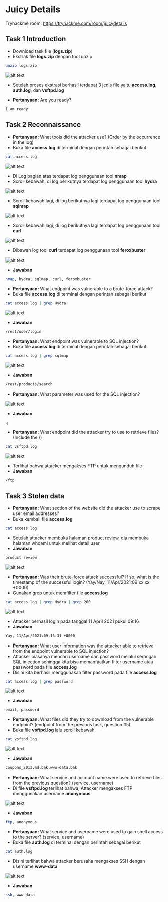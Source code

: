 # Juicy Details
Tryhackme room: https://tryhackme.com/room/juicydetails

## Task 1 Introduction
- Download task file (**logs.zip**)
- Ekstrak file **logs.zip** dengan tool unzip
```sh
unzip logs.zip
```

![alt text](https://github.com/rahardian-dwi-saputra/TryHackMe-WriteUps/blob/main/juicy%20details/assets/jd%201.JPG)

- Setelah proses ekstrasi berhasil terdapat 3 jenis file yaitu **access.log**, **auth.log**, dan **vsftpd.log**

- **Pertanyaan:** Are you ready?
```sh
I am ready!
```

## Task 2 Reconnaissance
- **Pertanyaan:** What tools did the attacker use? (Order by the occurrence in the log)
- Buka file **access.log** di terminal dengan perintah sebagai berikut
```sh
cat access.log
```

![alt text](https://github.com/rahardian-dwi-saputra/TryHackMe-WriteUps/blob/main/juicy%20details/assets/jd%202.JPG)

- Di Log bagian atas terdapat log penggunaan tool **nmap**
- Scroll kebawah, di log berikutnya terdapat log penggunaan tool **hydra**

![alt text](https://github.com/rahardian-dwi-saputra/TryHackMe-WriteUps/blob/main/juicy%20details/assets/jd%203.JPG)

- Scroll kebawah lagi, di log berikutnya lagi terdapat log penggunaan tool **sqlmap**

![alt text](https://github.com/rahardian-dwi-saputra/TryHackMe-WriteUps/blob/main/juicy%20details/assets/jd%204.JPG)

- Scroll kebawah lagi, di log berikutnya lagi terdapat log penggunaan tool **curl**

![alt text](https://github.com/rahardian-dwi-saputra/TryHackMe-WriteUps/blob/main/juicy%20details/assets/jd%205.JPG)

- Dibawah log tool **curl** terdapat log penggunaan tool **feroxbuster**

![alt text](https://github.com/rahardian-dwi-saputra/TryHackMe-WriteUps/blob/main/juicy%20details/assets/jd%206.JPG)

- **Jawaban**
```sh
nmap, hydra, sqlmap, curl, feroxbuster
```

- **Pertanyaan:** What endpoint was vulnerable to a brute-force attack?
- Buka file **access.log** di terminal dengan perintah sebagai berikut
```sh
cat access.log | grep Hydra
```

![alt text](https://github.com/rahardian-dwi-saputra/TryHackMe-WriteUps/blob/main/juicy%20details/assets/jd%207.JPG)

- **Jawaban**
```sh
/rest/user/login
```

- **Pertanyaan:** What endpoint was vulnerable to SQL injection?
- Buka file **access.log** di terminal dengan perintah sebagai berikut
```sh
cat access.log | grep sqlmap
```

![alt text](https://github.com/rahardian-dwi-saputra/TryHackMe-WriteUps/blob/main/juicy%20details/assets/jd%208.JPG)

- **Jawaban**
```sh
/rest/products/search
```

- **Pertanyaan:** What parameter was used for the SQL injection?

![alt text](https://github.com/rahardian-dwi-saputra/TryHackMe-WriteUps/blob/main/juicy%20details/assets/jd%209.JPG)

- **Jawaban**
```sh
q
```

- **Pertanyaan:** What endpoint did the attacker try to use to retrieve files? (Include the /)
```sh
cat vsftpd.log
```

![alt text](https://github.com/rahardian-dwi-saputra/TryHackMe-WriteUps/blob/main/juicy%20details/assets/jd%2010.JPG)

- Terlihat bahwa attacker mengakses FTP untuk mengunduh file
- **Jawaban**
```sh
/ftp
```

## Task 3 Stolen data
- **Pertanyaan:** What section of the website did the attacker use to scrape user email addresses?
- Buka kembali file **access.log**
```sh
cat access.log
```
- Setelah attacker membuka halaman product review, dia membuka halaman whoami untuk melihat detail user
- **Jawaban**
```sh
product review
```

![alt text](https://github.com/rahardian-dwi-saputra/TryHackMe-WriteUps/blob/main/juicy%20details/assets/jd%2011.JPG)

- **Pertanyaan:** Was their brute-force attack successful? If so, what is the timestamp of the successful login? (Yay/Nay, 11/Apr/2021:09:xx:xx +0000)
- Gunakan grep untuk memfilter file **access.log**
```sh
cat access.log | grep Hydra | grep 200
```

![alt text](https://github.com/rahardian-dwi-saputra/TryHackMe-WriteUps/blob/main/juicy%20details/assets/jd%2012.JPG)

- Attacker berhasil login pada tanggal 11 April 2021 pukul 09:16
- **Jawaban**
```sh
Yay, 11/Apr/2021:09:16:31 +0000
```

- **Pertanyaan:** What user information was the attacker able to retrieve from the endpoint vulnerable to SQL injection?
- Attacker biasanya mencari username dan password melalui serangan SQL injection sehingga kita bisa memanfaatkan filter username atau password pada file **access.log**
- Disini kita berhasil menggunakan filter password pada file **access.log**
```sh
cat access.log | grep password
```

![alt text](https://github.com/rahardian-dwi-saputra/TryHackMe-WriteUps/blob/main/juicy%20details/assets/jd%2013.JPG)

- **Jawaban**
```sh
email, password
```

- **Pertanyaan:** What files did they try to download from the vulnerable endpoint? (endpoint from the previous task, question #5)
- Buka file **vsftpd.log** lalu scroll kebawah
```sh
cat vsftpd.log
```

![alt text](https://github.com/rahardian-dwi-saputra/TryHackMe-WriteUps/blob/main/juicy%20details/assets/jd%2014.JPG)

- **Jawaban**
```sh
coupons_2013.md.bak,www-data.bak
```

- **Pertanyaan:** What service and account name were used to retrieve files from the previous question? (service, username)
- Di file **vsftpd.log** terlihat bahwa, Attacker mengakses FTP menggunakan username **anonymous**

![alt text](https://github.com/rahardian-dwi-saputra/TryHackMe-WriteUps/blob/main/juicy%20details/assets/jd%2015.JPG)

- **Jawaban**
```sh
ftp, anonymous
```

- **Pertanyaan:** What service and username were used to gain shell access to the server? (service, username)
- Buka file **auth.log** di terminal dengan perintah sebagai berikut
```sh
cat auth.log
```
- Disini terlihat bahwa attacker berusaha mengakses SSH dengan username **www-data**

![alt text](https://github.com/rahardian-dwi-saputra/TryHackMe-WriteUps/blob/main/juicy%20details/assets/jd%2016.JPG)

- **Jawaban**
```sh
ssh, www-data
```